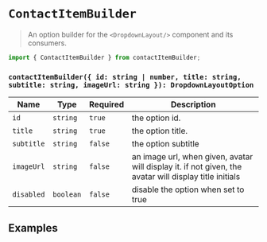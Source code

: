 # `ContactItemBuilder`

> An option builder for the `<DropdownLayout/>` component and its consumers.

```js
import { ContactItemBuilder } from contactItemBuilder;
```

### `contactItemBuilder({ id: string | number, title: string, subtitle: string, imageUrl: string }): DropdownLayoutOption`

| Name | Type | Required | Description |
| ---- | ---- | -------- | ----------- |
| `id` | `string` | `true` | the option id. |
| `title` | `string` | `true` | the option title. |
| `subtitle`| `string` | `false` | the option subtitle |
| `imageUrl` | `string` | `false` | an image url, when given, avatar will display it. if not given, the avatar will display title initials |
| `disabled` | `boolean` | `false` | disable the option when set to true |

## Examples
